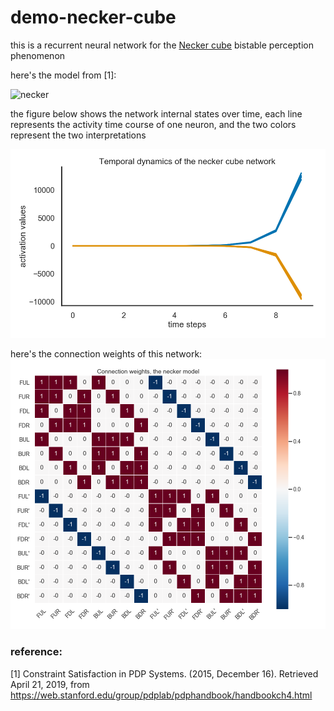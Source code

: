 # demo-necker-cube

this is a recurrent neural network for the 
<a href="https://en.wikipedia.org/wiki/Necker_cube">Necker cube</a> 
bistable perception phenomenon

here's the model from [1]: 

<img src="https://web.stanford.edu/group/pdplab/pdphandbook/CubeDiagram.png" alt="necker">



the figure below shows the network internal states over time, each line represents the activity time course of one neuron, and the two colors represent the two interpretations

<img src="https://github.com/qihongl/demo-necker-cube/blob/master/imgs/temp_dyn.png" alt="temporal dynamics of necker" width=600>


here's the connection weights of this network: 
<img src="https://github.com/qihongl/demo-necker-cube/blob/master/imgs/wts.png" alt="w of necker" width=700>


### reference: 
[1] Constraint Satisfaction in PDP Systems. (2015, December 16). Retrieved April 21, 2019, from https://web.stanford.edu/group/pdplab/pdphandbook/handbookch4.html
